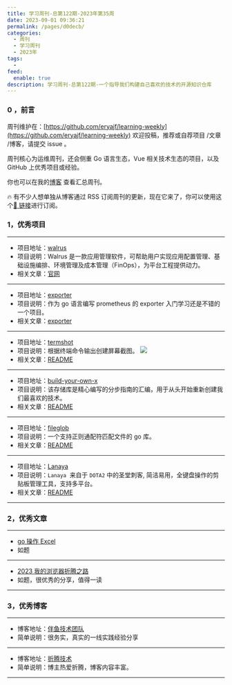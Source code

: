 ```yaml
---
title: 学习周刊-总第122期-2023年第35周
date: 2023-09-01 09:36:21
permalink: /pages/d0decb/
categories:
  - 周刊
  - 学习周刊
  - 2023年
tags:
  -
feed:
  enable: true
description: 学习周刊-总第122期-一个指导我们构建自己喜欢的技术的开源知识仓库
---
```


### 0 ，前言

周刊维护在：[https://github.com/eryajf/learning-weekly](https://github.com/eryajf/learning-weekly) 欢迎投稿，推荐或自荐项目 /文章 /博客，请提交 issue 。

周刊核心为运维周刊，还会侧重 Go 语言生态，Vue 相关技术生态的项目，以及 GitHub 上优秀项目或经验。

你也可以在我的[博客](https://wiki.eryajf.net/learning-weekly/) 查看汇总周刊。

🔥 有不少人想单独从博客通过 RSS 订阅周刊的更新，现在它来了，你可以使用这个[🔗 链接](https://wiki.eryajf.net/learning-weekly.xml)进行订阅。

### 1，优秀项目

---

- 项目地址：[walrus](https://github.com/seal-io/walrus)
- 项目说明：Walrus 是一款应用管理软件，可帮助用户实现应用配置管理、基础设施编排、环境管理及成本管理（FinOps），为平台工程提供动力。
- 相关文章：[官网](https://seal-io.github.io/docs/zh/)

---

- 项目地址：[exporter](https://github.com/Cairry/exporter)
- 项目说明：作为 go 语言编写 prometheus 的 exporter 入门学习还是不错的一个项目。
- 相关文章：[exporter](https://github.com/Cairry/exporter)

---

- 项目地址：[termshot](https://github.com/homeport/termshot)
- 项目说明：根据终端命令输出创建屏幕截图。
  ![](https://t.eryajf.net/imgs/2023/08/1693230102093.png)
- 相关文章：[README](https://github.com/homeport/termshot#readme)

---

- 项目地址：[build-your-own-x](https://github.com/codecrafters-io/build-your-own-x)
- 项目说明：该存储库是精心编写的分步指南的汇编，用于从头开始重新创建我们最喜欢的技术。
- 相关文章：[README](https://github.com/codecrafters-io/build-your-own-x#readme)

---

- 项目地址：[fileglob](https://github.com/goreleaser/fileglob)
- 项目说明：一个支持正则通配符匹配文件的 go 库。
- 相关文章：[README](https://github.com/goreleaser/fileglob#readme)

---

- 项目地址：[Lanaya](https://github.com/ChurchTao/Lanaya)
- 项目说明：`Lanaya`  来自于 `DOTA2` 中的圣堂刺客, 简洁易用，全键盘操作的剪贴板管理工具，支持多平台。
- 相关文章：[README](https://github.com/ChurchTao/Lanaya#readme)

---

### 2，优秀文章

---

- [go 操作 Excel](https://www.cnblogs.com/haima/p/15913110.html)
- 如题

---

- [2023 我的浏览器折腾之路](https://v2ex.com/t/969065#reply93)
- 如题，很优秀的分享，值得一读

---

### 3，优秀博客

---

- 博客地址：[伴鱼技术团队](https://tech.ipalfish.com/blog/)
- 简单说明：很务实，真实的一线实践经验分享

---

- 博客地址：[折腾技术](http://suyang.wiki/)
- 简单说明：博主热爱折腾，博客内容丰富。

---
